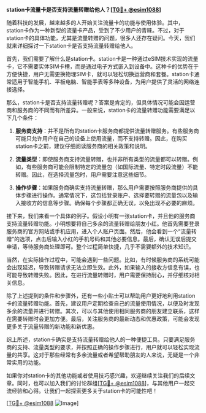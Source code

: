 **station卡流量卡是否支持流量转赠给他人？[[TG💪+ @esim1088](https://t.me/s/esim1088)]**

随着科技的发展，越来越多的人开始关注流量卡的功能与使用体验。其中，station卡作为一种新型的流量卡产品，受到了不少用户的青睐。不过，对于station卡的具体功能，尤其是流量转赠的问题，很多人还存在疑问。今天，我们就来详细探讨一下station卡是否支持流量转赠给他人。

首先，我们需要了解什么是station卡。station卡是一种通过eSIM技术实现的流量卡，它不需要实体SIM卡槽，而是通过电子方式嵌入到设备中。这种卡的优势在于方便快捷，用户无需更换物理SIM卡，就可以轻松切换运营商和套餐。station卡通常适用于智能手机、平板电脑、智能手表等多种设备，为用户提供了灵活的网络连接选择。

那么，station卡是否支持流量转赠呢？答案是肯定的，但具体情况可能会因运营商和服务商的不同而有所差异。一般来说，station卡的流量转赠功能需要满足以下几个条件：

1. **服务商支持**：并不是所有的station卡服务商都提供流量转赠服务。有些服务商可能只允许用户在自己的设备上使用流量，而不支持转赠。因此，在购买station卡之前，建议仔细阅读服务商的相关政策和说明。

2. **流量类型**：即使服务商支持流量转赠，也并非所有类型的流量都可以转赠。例如，有些服务商可能会限制特定的流量包（如国际流量、特定时段流量）不能转赠。因此，在选择流量包时，用户需要注意这些细节。

3. **操作步骤**：如果服务商确实支持流量转赠，那么用户需要按照服务商提供的具体步骤进行操作。通常情况下，这包括登录账户、选择要转赠的流量包以及输入接收方的信息等步骤。确保每个步骤都正确无误，以免出现不必要的麻烦。

接下来，我们来看一个具体的例子。假设小明有一张station卡，并且他的服务商支持流量转赠功能。小明想要将自己多余的流量转赠给朋友小红。他首先需要登录服务商的官方网站或手机应用，进入个人账户页面。然后，他会看到一个“流量转赠”的选项，点击后输入小红的手机号码和其他必要信息。最后，确认无误后提交申请，等待服务商处理即可。整个过程简单快捷，几乎不需要额外的技术知识。

当然，在实际操作过程中，可能会遇到一些问题。比如，有时候服务商的系统可能会出现延迟，导致转赠请求无法立即生效。此外，如果输入的接收方信息有误，也可能导致转赠失败。因此，在进行流量转赠时，用户需要保持耐心，并仔细核对相关信息。

除了上述提到的条件和步骤外，还有一些小贴士可以帮助用户更好地利用station卡的流量转赠功能。首先，建议用户定期检查自己的流量使用情况，以便及时发现多余的流量并进行转赠。其次，可以与其他使用相同服务商的朋友建立联系，这样在需要转赠时会更加方便。最后，关注服务商的最新动态和优惠政策，可能会发现更多关于流量转赠的新功能和新优惠。

综上所述，station卡确实是支持流量转赠给他人的一种便捷工具。只要满足服务商的支持、流量类型的要求，并按照正确的操作步骤进行，用户就可以轻松实现流量的共享。这对于那些经常有多余流量或者希望帮助朋友的人来说，无疑是一个非常实用的功能。

如果你对station卡的其他功能或者使用技巧感兴趣，欢迎继续关注我们的后续文章。同时，也可以加入我们的讨论群组[[TG💪+ @esim1088](https://t.me/s/esim1088)]，与其他用户一起交流经验和心得。让我们一起探索更多关于station卡的可能性吧！

[[TG💪+ @esim1088](https://t.me/s/esim1088) ![Image](https://i.postimg.cc/4NQfJmqS/Snipaste-2025-05-13-00-14-12.png)]